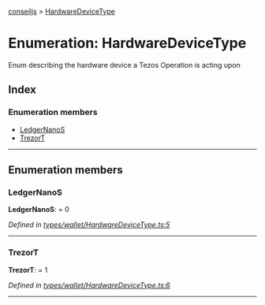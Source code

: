 [conseiljs](../README.md) > [HardwareDeviceType](../enums/hardwaredevicetype.md)

# Enumeration: HardwareDeviceType

Enum describing the hardware device a Tezos Operation is acting upon

## Index

### Enumeration members

* [LedgerNanoS](hardwaredevicetype.md#ledgernanos)
* [TrezorT](hardwaredevicetype.md#trezort)

---

## Enumeration members

<a id="ledgernanos"></a>

###  LedgerNanoS

**LedgerNanoS**:  = 0

*Defined in [types/wallet/HardwareDeviceType.ts:5](https://github.com/Cryptonomic/ConseilJS/blob/6ee1a2c/src/types/wallet/HardwareDeviceType.ts#L5)*

___
<a id="trezort"></a>

###  TrezorT

**TrezorT**:  = 1

*Defined in [types/wallet/HardwareDeviceType.ts:6](https://github.com/Cryptonomic/ConseilJS/blob/6ee1a2c/src/types/wallet/HardwareDeviceType.ts#L6)*

___

